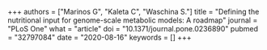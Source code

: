 +++
authors = ["Marinos G", "Kaleta C", "Waschina S."]
title = "Defining the nutritional input for genome-scale metabolic models: A roadmap"
journal = "PLoS One"
what = "article"
doi = "10.1371/journal.pone.0236890"
pubmed = "32797084"
date = "2020-08-16"
keywords = []
+++

